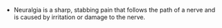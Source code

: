 - Neuralgia is a sharp, stabbing pain that follows the path of a nerve and is caused by irritation or damage to the nerve.